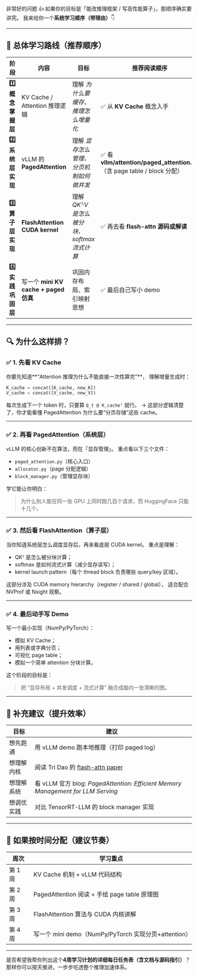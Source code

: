 非常好的问题 👍
 如果你的目标是「能改推理框架 / 写高性能算子」，那顺序确实要讲究。
 我来给你一个**系统学习顺序（带理由）**👇

------

## 🧭 总体学习路线（推荐顺序）

| 阶段             | 内容                                  | 目标                                        | 推荐阅读顺序                                                 |
| ---------------- | ------------------------------------- | ------------------------------------------- | ------------------------------------------------------------ |
| **1️⃣ 概念掌握层** | KV Cache / Attention 推理逻辑         | 理解 *为什么要缓存*、*推理怎么增量化*       | ✅ 从 **KV Cache** 概念入手                                   |
| **2️⃣ 系统层实现** | vLLM 的 **PagedAttention**            | 理解 *显存怎么管理、分页机制如何做并发*     | ✅ 看 **vllm/attention/paged_attention.py**（含 page table / block 分配） |
| **3️⃣ 算子层实现** | **FlashAttention CUDA kernel**        | 理解 *QKᵀ·V 是怎么被分块、softmax 流式计算* | ✅ 再去看 **flash-attn 源码或解读**                           |
| **4️⃣ 实践巩固层** | 写一个 **mini KV cache + paged 仿真** | 巩固内存布局、索引映射思想                  | ✅ 最后自己写小 demo                                          |

------

## 🔍 为什么这样排？

### ✅ 1. 先看 KV Cache

你要先知道**“Attention 推理为什么不能直接一次性算完”**，
 理解增量生成时：

```python
K_cache = concat([K_cache, new_K])
V_cache = concat([V_cache, new_V])
```

每次生成下一个 token 时，只要算 `Q_t @ K_cacheᵀ` 就行。
 → 这部分逻辑清楚了，你才能看懂 PagedAttention 为什么要“分页存储”这些 cache。

------

### ✅ 2. 再看 PagedAttention（系统层）

vLLM 的核心创新不在算法，而在「显存管理」。
 重点看以下三个文件：

- `paged_attention.py`（核心入口）
- `allocator.py`（page 分配逻辑）
- `block_manager.py`（管理显存块）

学它能让你明白：

> 为什么别人能在同一张 GPU 上同时跑几百个请求，而 HuggingFace 只能十几个。

------

### ✅ 3. 然后看 FlashAttention（算子层）

当你知道系统层怎么调度显存后，再来看底层 CUDA kernel。
 重点是理解：

- QKᵀ 是怎么被分块计算；
- softmax 是如何流式计算（减少显存读写）；
- kernel launch pattern（每个 thread block 负责哪些 query/key 区域）。

这部分涉及 CUDA memory hierarchy（register / shared / global），
 适合配合 NVProf 或 Nsight 观察。

------

### ✅ 4. 最后动手写 Demo

写一个最小实现（NumPy/PyTorch）：

- 模拟 KV Cache；
- 用列表或字典分页；
- 可视化 page table；
- 模拟一个简单 attention 分块计算。

这个阶段的目标是：

> 把 “显存布局 + 并发调度 + 流式计算” 融合成脑内一张清晰的图。

------

## 🔧 补充建议（提升效率）

| 目标       | 建议                                                         |
| ---------- | ------------------------------------------------------------ |
| 想先跑通   | 用 vLLM demo 跑本地推理（打印 paged log）                    |
| 想理解内核 | 阅读 Tri Dao 的 [flash-attn paper](https://arxiv.org/abs/2205.14135) |
| 想理解系统 | 看 vLLM 官方 blog: *PagedAttention: Efficient Memory Management for LLM Serving* |
| 想调优实践 | 对比 TensorRT-LLM 的 block manager 实现                      |

------

## 🧩 如果按时间分配（建议节奏）

| 周次    | 学习重点                                             |
| ------- | ---------------------------------------------------- |
| 第 1 周 | KV Cache 机制 + vLLM 代码结构                        |
| 第 2 周 | PagedAttention 阅读 + 手绘 page table 原理图         |
| 第 3 周 | FlashAttention 算法与 CUDA 内核讲解                  |
| 第 4 周 | 写一个 mini demo（NumPy/PyTorch 实现分页+attention） |

------

是否希望我帮你列出这个**4周学习计划的详细每日任务表（含文档与源码指引）**？
 那样你可以按天推进，一步步吃透整个推理加速体系。